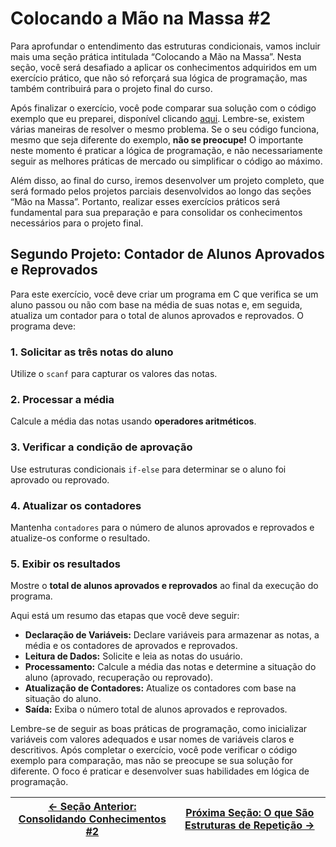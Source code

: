 # Colocando a Mão na Massa #2

Para aprofundar o entendimento das estruturas condicionais, vamos incluir mais uma seção prática intitulada “Colocando a Mão na Massa”. Nesta seção, você será desafiado a aplicar os conhecimentos adquiridos em um exercício prático, que não só reforçará sua lógica de programação, mas também contribuirá para o projeto final do curso.

Após finalizar o exercício, você pode comparar sua solução com o código exemplo que eu preparei, disponível clicando [aqui](). Lembre-se, existem várias maneiras de resolver o mesmo problema. Se o seu código funciona, mesmo que seja diferente do exemplo, **não se preocupe!** O importante neste momento é praticar a lógica de programação, e não necessariamente seguir as melhores práticas de mercado ou simplificar o código ao máximo.

Além disso, ao final do curso, iremos desenvolver um projeto completo, que será formado pelos projetos parciais desenvolvidos ao longo das seções “Mão na Massa”. Portanto, realizar esses exercícios práticos será fundamental para sua preparação e para consolidar os conhecimentos necessários para o projeto final.

## Segundo Projeto: Contador de Alunos Aprovados e Reprovados

Para este exercício, você deve criar um programa em C que verifica se um aluno passou ou não com base na média de suas notas e, em seguida, atualiza um contador para o total de alunos aprovados e reprovados. O programa deve:

### 1. Solicitar as três notas do aluno
Utilize o `scanf` para capturar os valores das notas.

### 2. Processar a média
Calcule a média das notas usando **operadores aritméticos**.

### 3. Verificar a condição de aprovação
Use estruturas condicionais `if-else` para determinar se o aluno foi aprovado ou reprovado.

### 4. Atualizar os contadores
Mantenha `contadores` para o número de alunos aprovados e reprovados e atualize-os conforme o resultado.

### 5. Exibir os resultados
Mostre o **total de alunos aprovados e reprovados** ao final da execução do programa.

Aqui está um resumo das etapas que você deve seguir:
- **Declaração de Variáveis:** Declare variáveis para armazenar as notas, a média e os contadores de aprovados e reprovados.
- **Leitura de Dados:** Solicite e leia as notas do usuário.
- **Processamento:** Calcule a média das notas e determine a situação do aluno (aprovado, recuperação ou reprovado).
- **Atualização de Contadores:** Atualize os contadores com base na situação do aluno.
- **Saída:** Exiba o número total de alunos aprovados e reprovados.

Lembre-se de seguir as boas práticas de programação, como inicializar variáveis com valores adequados e usar nomes de variáveis claros e descritivos. Após completar o exercício, você pode verificar o código exemplo para comparação, mas não se preocupe se sua solução for diferente. O foco é praticar e desenvolver suas habilidades em lógica de programação.

| [← Seção Anterior: Consolidando Conhecimentos #2]() | [Próxima Seção: O que São Estruturas de Repetição →]() |
|---------------------------|------------------------------------------------------|